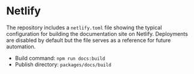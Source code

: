 # Netlify

The repository includes a `netlify.toml` file showing the typical configuration
for building the documentation site on Netlify. Deployments are disabled by
default but the file serves as a reference for future automation.

- Build command: `npm run docs:build`
- Publish directory: `packages/docs/build`
